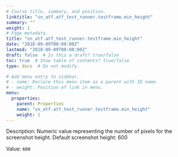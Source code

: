 ```yaml
---
# Course title, summary, and position.
linktitle: "sn_atf.atf_test_runner.testframe.min_height"
summary: ""
weight: 1
# Page metadata.
title: "sn_atf.atf_test_runner.testframe.min_height"
date: "2018-09-09T00:00:00Z"
lastmod: "2018-09-09T00:00:00Z"
draft: false  # Is this a draft? true/false
toc: true  # Show table of contents? true/false
type: docs  # Do not modify.

# Add menu entry to sidebar.
# - name: Declare this menu item as a parent with ID name.
# - weight: Position of link in menu.
menu:
  properties:
    parent: Properties
    name: "sn_atf.atf_test_runner.testframe.min_height"
    weight: 1
---
```


Description: Numeric value representing the number of pixels for the screenshot height. Default screenshot height: 600


Value: `600`